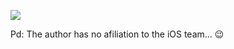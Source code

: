 ![](https://1.bp.blogspot.com/--UxXMlpohMs/UVxkXaxmVOI/AAAAAAAAAW4/q0jZ39XI--s/s1600/Sad-Android.jpg)

Pd: The author has no afiliation to the iOS team... :wink:
